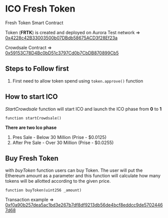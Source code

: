 # ICO Fresh Token

Fresh Token Smart Contract

Token (**FRTK**) is created and deployed on Aurora Test network => [0x4228c42B33003500b07DBdb58675ACD3f28Ef23a](https://testnet.aurorascan.dev/address/0x4228c42B33003500b07DBdb58675ACD3f28Ef23a)

Crowdsale Contract => [0x59153C78D4Bc0bD51c3797Cd0b7CbDB870899Cb5](https://testnet.aurorascan.dev/address/0x59153C78D4Bc0bD51c3797Cd0b7CbDB870899Cb5)

## Steps to Follow first
1. First need to allow token spend using ```token.approve()``` function


## How to start ICO

*StartCrowdsale* function will start ICO and launch the ICO phase from **0** to **1**

```
function startCrowdsale() 
```

**There are two Ico phase**
1. Pres Sale - Below 30 Million (Prise - $0.0125)
2. After Pre Sale - Over 30 Million (Prise - $0.0255)


## Buy Fresh Token

with *buyToken* function users can buy Token. The user will put the Ethereum amount as a parameter and this function will calculate how many tokens will be allotted according to the given price.

```
function buyToken(uint256 _amount) 
```

Transaction example => [0xf0a90b257dea5ac1bd3e267b7df8df9213db56de4bcf8eddcc9de57024467d68](https://testnet.aurorascan.dev/tx/0xf0a90b257dea5ac1bd3e267b7df8df9213db56de4bcf8eddcc9de57024467d68)
